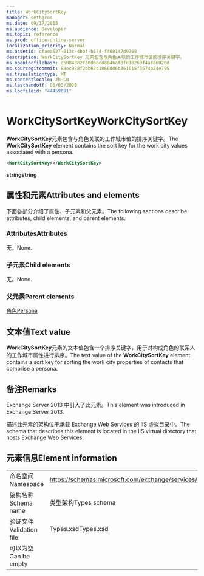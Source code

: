 ```yaml
---
title: WorkCitySortKey
manager: sethgros
ms.date: 09/17/2015
ms.audience: Developer
ms.topic: reference
ms.prod: office-online-server
localization_priority: Normal
ms.assetid: cfaea527-613c-4bbf-b174-f408147d9768
description: WorkCitySortKey 元素包含与角色关联的工作城市值的排序关键字。
ms.openlocfilehash: d5084882f30066cd8046af8fd18269f4af86020d
ms.sourcegitcommit: 88ec988f2bb67c1866d06b361615f3674a24e795
ms.translationtype: MT
ms.contentlocale: zh-CN
ms.lasthandoff: 06/03/2020
ms.locfileid: "44459691"
---
```

# <a name="workcitysortkey"></a><span data-ttu-id="db89a-103">WorkCitySortKey</span><span class="sxs-lookup"><span data-stu-id="db89a-103">WorkCitySortKey</span></span>

<span data-ttu-id="db89a-104">**WorkCitySortKey**元素包含与角色关联的工作城市值的排序关键字。</span><span class="sxs-lookup"><span data-stu-id="db89a-104">The **WorkCitySortKey** element contains the sort key for the work city values associated with a persona.</span></span> 
  
```XML
<WorkCitySortKey></WorkCitySortKey>
```

 <span data-ttu-id="db89a-105">**string**</span><span class="sxs-lookup"><span data-stu-id="db89a-105">**string**</span></span>
## <a name="attributes-and-elements"></a><span data-ttu-id="db89a-106">属性和元素</span><span class="sxs-lookup"><span data-stu-id="db89a-106">Attributes and elements</span></span>

<span data-ttu-id="db89a-107">下面各部分介绍了属性、子元素和父元素。</span><span class="sxs-lookup"><span data-stu-id="db89a-107">The following sections describe attributes, child elements, and parent elements.</span></span>
  
### <a name="attributes"></a><span data-ttu-id="db89a-108">Attributes</span><span class="sxs-lookup"><span data-stu-id="db89a-108">Attributes</span></span>

<span data-ttu-id="db89a-109">无。</span><span class="sxs-lookup"><span data-stu-id="db89a-109">None.</span></span>
  
### <a name="child-elements"></a><span data-ttu-id="db89a-110">子元素</span><span class="sxs-lookup"><span data-stu-id="db89a-110">Child elements</span></span>

<span data-ttu-id="db89a-111">无。</span><span class="sxs-lookup"><span data-stu-id="db89a-111">None.</span></span>
  
### <a name="parent-elements"></a><span data-ttu-id="db89a-112">父元素</span><span class="sxs-lookup"><span data-stu-id="db89a-112">Parent elements</span></span>

[<span data-ttu-id="db89a-113">角色</span><span class="sxs-lookup"><span data-stu-id="db89a-113">Persona</span></span>](persona.md)
  
## <a name="text-value"></a><span data-ttu-id="db89a-114">文本值</span><span class="sxs-lookup"><span data-stu-id="db89a-114">Text value</span></span>

<span data-ttu-id="db89a-115">**WorkCitySortKey**元素的文本值包含一个排序关键字，用于对构成角色的联系人的工作城市属性进行排序。</span><span class="sxs-lookup"><span data-stu-id="db89a-115">The text value of the **WorkCitySortKey** element contains a sort key for sorting the work city properties of contacts that comprise a persona.</span></span> 
  
## <a name="remarks"></a><span data-ttu-id="db89a-116">备注</span><span class="sxs-lookup"><span data-stu-id="db89a-116">Remarks</span></span>

<span data-ttu-id="db89a-117">Exchange Server 2013 中引入了此元素。</span><span class="sxs-lookup"><span data-stu-id="db89a-117">This element was introduced in Exchange Server 2013.</span></span>
  
<span data-ttu-id="db89a-118">描述此元素的架构位于承载 Exchange Web Services 的 IIS 虚拟目录中。</span><span class="sxs-lookup"><span data-stu-id="db89a-118">The schema that describes this element is located in the IIS virtual directory that hosts Exchange Web Services.</span></span>
  
## <a name="element-information"></a><span data-ttu-id="db89a-119">元素信息</span><span class="sxs-lookup"><span data-stu-id="db89a-119">Element information</span></span>

|||
|:-----|:-----|
|<span data-ttu-id="db89a-120">命名空间</span><span class="sxs-lookup"><span data-stu-id="db89a-120">Namespace</span></span>  <br/> |https://schemas.microsoft.com/exchange/services/2006/types  <br/> |
|<span data-ttu-id="db89a-121">架构名称</span><span class="sxs-lookup"><span data-stu-id="db89a-121">Schema name</span></span>  <br/> |<span data-ttu-id="db89a-122">类型架构</span><span class="sxs-lookup"><span data-stu-id="db89a-122">Types schema</span></span>  <br/> |
|<span data-ttu-id="db89a-123">验证文件</span><span class="sxs-lookup"><span data-stu-id="db89a-123">Validation file</span></span>  <br/> |<span data-ttu-id="db89a-124">Types.xsd</span><span class="sxs-lookup"><span data-stu-id="db89a-124">Types.xsd</span></span>  <br/> |
|<span data-ttu-id="db89a-125">可以为空</span><span class="sxs-lookup"><span data-stu-id="db89a-125">Can be empty</span></span>  <br/> ||
   


